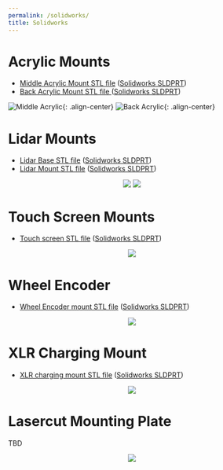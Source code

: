 ```yaml
---
permalink: /solidworks/
title: Solidworks
---
```

# Acrylic Mounts
* [Middle Acrylic Mount STL file](https://github.com/hannabanana96/MRPD_Masters/blob/main/acrylicMounts/middleAcrylicMount.STL)
([Solidworks SLDPRT](https://github.com/hannabanana96/MRPD_Masters/blob/main/acrylicMounts/acrylicMount_1.SLDPRT))
* [Back Acrylic Mount STL file ](https://github.com/hannabanana96/MRPD_Masters/blob/main/acrylicMounts/backAcrylicMount.STL)
([Solidworks SLDPRT](https://github.com/hannabanana96/MRPD_Masters/blob/main/acrylicMounts/acrylicMount_3.SLDPRT))


![Middle Acrylic](https://github.com/hannabanana96/MRPD_Masters/blob/main/acrylicMounts/middleAcrylicMount.JPG){: .align-center}
![Back Acrylic](https://github.com/hannabanana96/MRPD_Masters/blob/main/acrylicMounts/backAcrylicMount.JPG){: .align-center}


# Lidar Mounts
* [Lidar Base STL file](https://github.com/hannabanana96/MRPD_Masters/blob/main/lidarMounts/lidarBase.STL)
([Solidworks SLDPRT](https://github.com/hannabanana96/MRPD_Masters/blob/main/lidarMounts/lidarBase.SLDPRT))
* [Lidar Mount STL file](https://github.com/hannabanana96/MRPD_Masters/blob/main/lidarMounts/lidarMount.STL)
([Solidworks SLDPRT](https://github.com/hannabanana96/MRPD_Masters/blob/main/lidarMounts/lidarMount.SLDPRT))

<p align="center">
  <img src="https://github.com/hannabanana96/MRPD_Masters/blob/main/lidarMounts/lidarBase.JPG">
  <img src="https://github.com/hannabanana96/MRPD_Masters/blob/main/lidarMounts/lidarMount.JPG">
</p>

# Touch Screen Mounts
* [Touch screen STL file](https://github.com/hannabanana96/MRPD_Masters/blob/main/touchScreenMounts/touchscreenMount.STL)
([Solidworks SLDPRT](https://github.com/hannabanana96/MRPD_Masters/blob/main/touchScreenMounts/touchscreenMount.SLDPRT))

<p align="center">
  <img src="https://github.com/hannabanana96/MRPD_Masters/blob/main/touchScreenMounts/touchscreenMount.JPG">
</p>

# Wheel Encoder
* [Wheel Encoder mount STL file](https://github.com/hannabanana96/MRPD_Masters/blob/main/wheelEncoderMounts/motor_final.STL)
([Solidworks SLDPRT](https://github.com/hannabanana96/MRPD_Masters/blob/main/wheelEncoderMounts/motor.SLDPRT))

<p align="center">
  <img src="https://github.com/hannabanana96/MRPD_Masters/blob/main/wheelEncoderMounts/wheelEncoder.JPG">
</p>

# XLR Charging Mount
* [XLR charging mount STL file](https://github.com/hannabanana96/MRPD_Masters/blob/main/xlrChargingMount/xlrMount.STL)
([Solidworks SLDPRT](https://github.com/hannabanana96/MRPD_Masters/blob/main/xlrChargingMount/xlrMount.SLDPRT))

<p align="center">
  <img src="https://github.com/hannabanana96/MRPD_Masters/blob/main/xlrChargingMount/xlrcharging.JPG">
</p>

# Lasercut Mounting Plate
TBD

<p align="center">
  <img src="https://github.com/hannabanana96/MRPD_Masters/blob/main/lasercutMountingPlate/lasercut_img.JPG">
</p>
